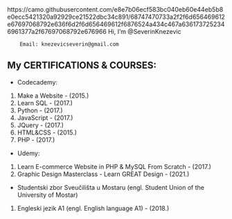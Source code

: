 <!-- 👋--> https://camo.githubusercontent.com/e8e7b06ecf583bc040eb60e44eb5b8e0ecc5421320a92929ce21522dbc34c891/68747470733a2f2f6d656469612e67697068792e636f6d2f6d656469612f6876524a434c467a6361737252346961377a2f67697068792e676966 Hi, I’m @SeverinKnezevic

        Email: knezevicseverin@gmail.com
    
## My CERTIFICATIONS & COURSES:
* Codecademy:  
1. Make a Website - (2015.)
2. Learn SQL      - (2017.)
3. Python         - (2017.)
4. JavaScript     - (2017.)
5. JQuery         - (2017.)
6. HTML&CSS       - (2015.)
7. PHP            - (2017.)

* Udemy: 
1. Learn E-commerce Website in PHP & MySQL From Scratch  - (2017.)
2. Graphic Design Masterclass - Learn GREAT Design       - (2021.)

* Studentski zbor Sveučilišta u Mostaru (engl. Student Union of the University of Mostar) 
1. Engleski jezik A1 (engl. English language A1) - (2018.)
   
   
   
   
<!--- 
- 👀 I’m interested in ...
- 🌱 I’m currently learning ...
- 💞️ I’m looking to collaborate on ...
- 📫 How to reach me ...
--->
<!---
SeverinKnezevic/SeverinKnezevic is a ✨ special ✨ repository because its `README.md` (this file) appears on your GitHub profile.
You can click the Preview link to take a look at your changes.
--->
